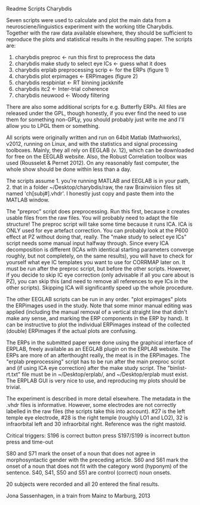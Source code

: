 Readme Scripts Charybdis

Seven scripts were used to calculate and plot the main data from a neurosciene/linguistics experiment with the working title Charybdis. Together with the raw data available elsewhere, they should be sufficient to reproduce the plots and statistical results in the resulting paper. The scripts are:

1. charybdis preproc <- run this first to preprocess the data
2. charybdis make study to select eye ICs <- guess what it does
3. charybdis erplab preprocessing scrip <- for the ERPs (figure 1)
4. charybdis plot erpimages <- ERPimages (figure 2)
5. charybdis respbinlat <- RT binning jackknife
6. charybdis itc2 <- Inter-trial coherence
7. charybdis neuwood <- Woody filtering

There are also some additional scripts for e.g. Butterfly ERPs.
All files are released under the GPL, though honestly, if you ever find the need to use them for something non-GPLy, you should probably just write me and I'll allow you to LPGL them or something.

All scripts were originally written and run on 64bit Matlab (Mathworks), v2012, running on Linux, and with the statistics and signal processing toolboxes. Mainly, they all rely on EEGLAB (v. 12), which can be downloaded for free on the EEGLAB website. Also, the Robust Correlation toolbox was used (Rousselet & Pernet 2012).
On any reasonably fast computer, the whole show should be done within less than a day.

The scripts assume 1. you're running MATLAB and EEGLAB is in your path, 2. that in a folder ~/Desktop/charybdis/raw, the raw Brainvision files sit named 'ch[subj#].vhdr'.
I honestly just copy and paste them into the MATLAB window.

The "preproc" script does preprocessing. Run this first, because it creates usable files from the raw files. You will probably need to adapt the file structure!
The preproc script will take some time because it runs ICA. ICA is ONLY used for eye artefact correction. You can probably look at the P600 effect at PZ without doing that, really.
The "make study to select eye ICs" script needs some manual input halfway through. Since every ICA decomposition is different (ICAs with identical starting parameters converge roughly, but not completely, on the same results), you will have to check for yourself what eye IC templates you want to use for CORRMAP later on. It must be run after the preproc script, but before the other scripts. However, if you decide to skip IC eye correction (only advisable if all you care about is PZ), you can skip this (and need to remove all references to eye ICs in the other scripts). Skipping ICA will significantly speed up the whole procedure.

The other EEGLAB scripts can be run in any order.
"plot erpimages" plots the ERPimages used in the study. Note that some minor manual editing was applied (including the manual removal of a vertical straight line that didn't make any sense, and marking the ERP components in the ERP by hand). It can be instructive to plot the individual ERPimages instead of the collected (double) ERPimages if the actual plots are confusing.

The ERPs in the submitted paper were done using the graphical interface of ERPLAB, freely available as an EEGLAB plugin on the ERPLAB website. The ERPs are more of an afterthought really, the meat is in the ERPimages.
The "erplab preprocessing" script has to be run after the main preproc script and (if using ICA eye correction) after the make study script. The "binlist-rt.txt" file must be in ~/Desktop/erplab/, and ~/Desktop/erplab must exist. The ERPLAB GUI is very nice to use, and reproducing my plots should be trivial.

The experiment is described in more detail elsewhere.
The metadata in the .vhdr files is informative. However, some electrodes are not correctly labelled in the raw files (the scripts take this into account). #27 is the left temple eye electrode, #28 is the right temple (roughly LO1 and LO2), 32 is infraorbital left and 30 infraorbital right. Reference was the right mastoid.

Critical triggers: 
S196 is correct button press
S197/S199 is incorrect button press and time-out

S80 and S71 mark the onset of a noun that does not agree in morphosyntactic gender with the preceding article.
S60 and S61 mark the onset of a noun that does not fit with the category word (hyponym) of the sentence.
S40, S41, S50 and S51 are control (correct) noun onsets.

20 subjects were recorded and all 20 entered the final results.

Jona Sassenhagen, in a train from Mainz to Marburg, 2013